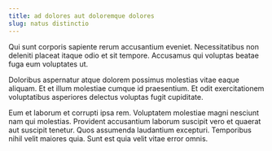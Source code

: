 ```yaml
---
title: ad dolores aut doloremque dolores
slug: natus distinctio
---
```


Qui sunt corporis sapiente rerum accusantium eveniet. Necessitatibus non deleniti placeat itaque odio et sit tempore. Accusamus qui voluptas beatae fuga eum voluptates ut.

Doloribus aspernatur atque dolorem possimus molestias vitae eaque aliquam. Et et illum molestiae cumque id praesentium. Et odit exercitationem voluptatibus asperiores delectus voluptas fugit cupiditate.

Eum et laborum et corrupti ipsa rem. Voluptatem molestiae magni nesciunt nam qui molestias. Provident accusantium laborum suscipit vero et quaerat aut suscipit tenetur. Quos assumenda laudantium excepturi. Temporibus nihil velit maiores quia. Sunt est quia velit vitae error omnis.
